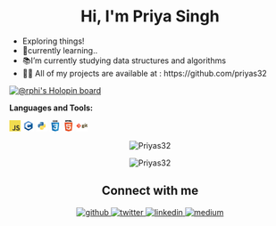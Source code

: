 
<!---
priyas32/priyas32 is a ✨ special ✨ repository because its `README.md` (this file) appears on your GitHub profile.
You can click the Preview link to take a look at your changes.
--->
<h1 align="center">Hi, I'm Priya Singh</h1>

<ul>
   <li> Exploring things!</li>
   <li>🌱currently learning..</li>
   <li>📚I’m currently studying data structures and algorithms </li>
   <li>👨‍💻 All of my projects are available at : https://github.com/priyas32 </li>
</ul>

[![@rphi's Holopin board](https://holopin.me/priyas32)](https://holopin.io/@priyas32)

**Languages and Tools:**  

<code><img height="20" src="https://raw.githubusercontent.com/github/explore/80688e429a7d4ef2fca1e82350fe8e3517d3494d/topics/javascript/javascript.png"></code>
<code><img height="20" src="https://raw.githubusercontent.com/github/explore/80688e429a7d4ef2fca1e82350fe8e3517d3494d/topics/c/c.png"></code> 
<code><img height="20" src="https://raw.githubusercontent.com/github/explore/80688e429a7d4ef2fca1e82350fe8e3517d3494d/topics/python/python.png"></code>
<code><img height="20" src="https://raw.githubusercontent.com/github/explore/80688e429a7d4ef2fca1e82350fe8e3517d3494d/topics/css/css.png"></code>
<code><img height="20" src="https://raw.githubusercontent.com/github/explore/80688e429a7d4ef2fca1e82350fe8e3517d3494d/topics/html/html.png"></code>
<code><img height="20" src="https://raw.githubusercontent.com/github/explore/80688e429a7d4ef2fca1e82350fe8e3517d3494d/topics/git/git.png"></code>




<p align="center">
  <img
     width="466"
    src="https://github-readme-streak-stats.herokuapp.com/?user=Priyas32&theme=radical&hide_border=true"
    alt="Priyas32"
  />
</p>



<p align="center">
  <img 
    width="left"   
    src="https://github-readme-stats.vercel.app/api/top-langs?username=Priyas32&show_icons=true&locale=en&layout=compact&theme=radical&hide_border=true"
    alt="Priyas32"
  />
</p>



<h2 align="center">Connect with me</h2>
<div align="center">  
  <a href=" https://github.com/priyas32" target="_blank">
    <img src=https://img.shields.io/badge/github-%2324292e.svg?&style=for-the-badge&logo=github&logoColor=white alt=github style="margin-bottom: 5px;" />
  </a>
  <a href="https://twitter.com/_impriyas_" target="_blank">
    <img src=https://img.shields.io/badge/twitter-%2300acee.svg?&style=for-the-badge&logo=twitter&logoColor=white alt=twitter style="margin-bottom: 5px;" />
  </a>
  <a href="https://www.linkedin.com/in/priya-singh-368208231" target="_blank">
    <img src=https://img.shields.io/badge/linkedin-%231E77B5.svg?&style=for-the-badge&logo=linkedin&logoColor=white alt=linkedin style="margin-bottom: 5px;" />
  </a>
  <a href="https://medium.com/@priyasinghchgs" target="_blank">
    <img src=https://img.shields.io/badge/medium-%23292929.svg?&style=for-the-badge&logo=medium&logoColor=white alt=medium style="margin-bottom: 5px;" />
</a>  
</div>  
  
